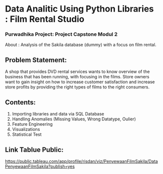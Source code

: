 # Data Analitic Using Python Libraries : Film Rental Studio
### Purwadhika Project: Project Capstone Modul 2

About : Analysis of the Sakila database (dummy) with a focus on film rental.

## Problem Statement:
A shop that provides DVD rental services wants to know overview of the business that has been running, with focusing in the films. Store owners want to gain insight on how to increase customer satisfaction and increase store profits by providing the right types of films to the right consumers.

## Contents:
1. Importing libraries and data via SQL Database
2. Handling Anomalies (Missing Values, Wrong Datatype, Oulier)
3. Feature Engineering
4. Visualizations
5. Statistical Test

## Link Tablue Public:
https://public.tableau.com/app/profile/risdan/viz/PenyewaanFilmSakila/DataPenyewaanFilmSakila?publish=yes
